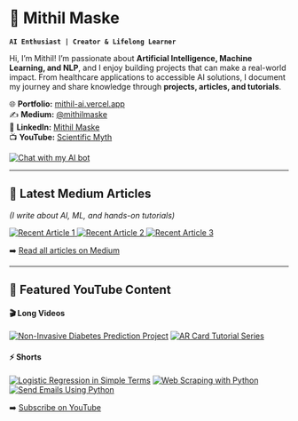 # 🤖 Mithil Maske  

**`AI Enthusiast | Creator & Lifelong Learner`**  

Hi, I’m Mithil! I’m passionate about **Artificial Intelligence, Machine Learning, and NLP**, and I enjoy building projects that can make a real-world impact. From healthcare applications to accessible AI solutions, I document my journey and share knowledge through **projects, articles, and tutorials**.  

🌐 **Portfolio:** [mithil-ai.vercel.app](https://mithil-ai.vercel.app)  
✍️ **Medium:** [@mithilmaske](https://medium.com/@mithilmaske)  
💼 **LinkedIn:** [Mithil Maske](https://www.linkedin.com/in/mithil-maske-408588225/)  
📺 **YouTube:** [Scientific Myth](https://www.youtube.com/@ScientificMyth)  

[![Chat with my AI bot](https://github.com/user-attachments/assets/fake-chat-ui.png)](https://mithil-ai.vercel.app/chat)


---

## 📝 Latest Medium Articles  

_(I write about AI, ML, and hands-on tutorials)_  

<a href="https://medium.com/@mithilmaske">
  <img src="https://github-readme-medium-recent-article.vercel.app/medium/@mithilmaske/0" alt="Recent Article 1">
</a>  

<a href="https://medium.com/@mithilmaske">
  <img src="https://github-readme-medium-recent-article.vercel.app/medium/@mithilmaske/1" alt="Recent Article 2">
</a>  

<a href="https://medium.com/@mithilmaske">
  <img src="https://github-readme-medium-recent-article.vercel.app/medium/@mithilmaske/2" alt="Recent Article 3">
</a>  

➡️ [Read all articles on Medium](https://medium.com/@mithilmaske)  

---

## 🎥 Featured YouTube Content  

#### 🎬 Long Videos  
[![Non-Invasive Diabetes Prediction Project](https://ytcards.demolab.com/?id=tXiVuTLMv98&title=Non-Invasive+Diabetes+Prediction+Project&lang=en&background_color=%230d1117&title_color=%23ffffff&stats_color=%23dedede&max_title_lines=1&width=250&border_radius=5&duration=1343)](https://youtu.be/tXiVuTLMv98)
[![AR Card Tutorial Series](https://ytcards.demolab.com/?id=f6TPUrc7F5g&title=AR+Card+Tutorial+Series&lang=en&background_color=%230d1117&title_color=%23ffffff&stats_color=%23dedede&max_title_lines=1&width=250&border_radius=5&duration=1200)](https://youtube.com/playlist?list=PLm4UQsyndlBNcFUqCx6qeFXRCjh16rOKB)

#### ⚡ Shorts  
[![Logistic Regression in Simple Terms](https://ytcards.demolab.com/?id=29zdNHDuc6A&title=Logistic+Regression+Algorithm+Explained&lang=en&background_color=%230d1117&title_color=%23ffffff&stats_color=%23dedede&max_title_lines=1&width=250&border_radius=5)](https://youtube.com/shorts/29zdNHDuc6A)
[![Web Scraping with Python](https://ytcards.demolab.com/?id=UDugdq4LS7k&title=Web+Scraping+News+Headlines+with+Python&lang=en&background_color=%230d1117&title_color=%23ffffff&stats_color=%23dedede&max_title_lines=1&width=250&border_radius=5)](https://youtube.com/shorts/UDugdq4LS7k)
[![Send Emails Using Python](https://ytcards.demolab.com/?id=4TLVnD3CFVc&title=Send+Emails+Using+Python&lang=en&background_color=%230d1117&title_color=%23ffffff&stats_color=%23dedede&max_title_lines=1&width=250&border_radius=5)](https://youtube.com/shorts/4TLVnD3CFVc)

➡️ [Subscribe on YouTube](https://www.youtube.com/@ScientificMyth)  
